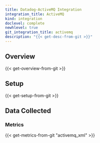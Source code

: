 ```yaml
---
title: Datadog-ActiveMQ Integration
integration_title: ActiveMQ
kind: integration
doclevel: complete
newhlevel: true
git_integration_title: activemq
description: "{{< get-desc-from-git >}}"
---
```


## Overview

{{< get-overview-from-git >}}

## Setup
{{< get-setup-from-git >}}

## Data Collected
### Metrics

{{< get-metrics-from-git "activemq_xml" >}}
